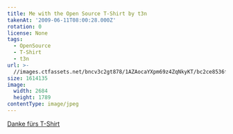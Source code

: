 ```yaml
---
title: Me with the Open Source T-Shirt by t3n
takenAt: '2009-06-11T08:00:28.000Z'
rotation: 0
license: None
tags:
  - OpenSource
  - T-Shirt
  - t3n
url: >-
  //images.ctfassets.net/bncv3c2gt878/1AZAocaYXpm69z4ZqNkyKT/bc2ce8536f0d2bda7dd1b08d5ed4333a/me-with-the-open-source-t-shirt-by-t3n_4353790016_o
size: 1614135
image:
  width: 2684
  height: 1789
contentType: image/jpeg
---
```


[Danke fürs T-Shirt](http://m.tacker.org/blog/1985.danke-furs-t-shirt.html)

